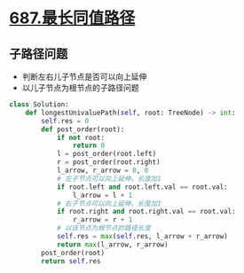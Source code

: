 # [687.最长同值路径](https://leetcode-cn.com/problems/longest-univalue-path/)

## 子路径问题
+ 判断左右儿子节点是否可以向上延伸
+ 以儿子节点为根节点的子路径问题

``` python
class Solution:
    def longestUnivaluePath(self, root: TreeNode) -> int:
        self.res = 0
        def post_order(root):
            if not root:
                return 0
            l = post_order(root.left)
            r = post_order(root.right)
            l_arrow, r_arrow = 0, 0
            # 左子节点可以向上延伸，长度加1
            if root.left and root.left.val == root.val:
                l_arrow = l + 1
            # 右子节点可以向上延伸，长度加1
            if root.right and root.right.val == root.val:
                r_arrow = r + 1
            # 以该节点为根节点的路径长度
            self.res = max(self.res, l_arrow + r_arrow)
            return max(l_arrow, r_arrow)
        post_order(root)
        return self.res
```